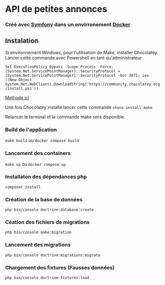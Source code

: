 # API de petites annonces

### Créé avec [Symfony](https://symfony.com/) dans un envirronement [Docker](https://www.docker.com/get-started)

## Instalation

Si environnement Windows, pour l'utilisation de Make, installer Chocolatey. Lancer cette commande avec Powershell en
tant qu'administrateur

`Set-ExecutionPolicy Bypass -Scope Process -Force; [System.Net.ServicePointManager]::SecurityProtocol = [System.Net.ServicePointManager]::SecurityProtocol -bor 3072; iex ((New-Object System.Net.WebClient).DownloadString('https://community.chocolatey.org/install.ps1'))`

[Methode ici](https://chocolatey.org/install)

Une fois Chocolatey installé lancer cette commande `choco install make`

Relancer le terminal et la commande make sera disponible.

### Build de l'application

`make build` ou `docker compose build`

### Lancement des containers

`make up` ou `docker compose up`

### Installaton des dépendances php

`composer install`

### Création de la base de données

`php bin/console doctrine:database:create`

### Céation des fichiers de migrations

`php bin/console make:migration`

### Lancement des migrations

`php bin/console doctrine:migrations:migrate`

### Chargement des fixtures (Fausses données)

`php bin/console doctrine:fixtures:load`